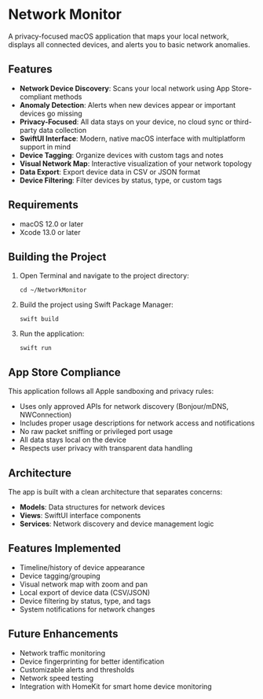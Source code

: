 # Network Monitor

A privacy-focused macOS application that maps your local network, displays all connected devices, and alerts you to basic network anomalies.

## Features

- **Network Device Discovery**: Scans your local network using App Store-compliant methods
- **Anomaly Detection**: Alerts when new devices appear or important devices go missing
- **Privacy-Focused**: All data stays on your device, no cloud sync or third-party data collection
- **SwiftUI Interface**: Modern, native macOS interface with multiplatform support in mind
- **Device Tagging**: Organize devices with custom tags and notes
- **Visual Network Map**: Interactive visualization of your network topology
- **Data Export**: Export device data in CSV or JSON format
- **Device Filtering**: Filter devices by status, type, or custom tags

## Requirements

- macOS 12.0 or later
- Xcode 13.0 or later

## Building the Project

1. Open Terminal and navigate to the project directory:
   ```
   cd ~/NetworkMonitor
   ```

2. Build the project using Swift Package Manager:
   ```
   swift build
   ```

3. Run the application:
   ```
   swift run
   ```

## App Store Compliance

This application follows all Apple sandboxing and privacy rules:
- Uses only approved APIs for network discovery (Bonjour/mDNS, NWConnection)
- Includes proper usage descriptions for network access and notifications
- No raw packet sniffing or privileged port usage
- All data stays local on the device
- Respects user privacy with transparent data handling

## Architecture

The app is built with a clean architecture that separates concerns:
- **Models**: Data structures for network devices
- **Views**: SwiftUI interface components
- **Services**: Network discovery and device management logic

## Features Implemented

- Timeline/history of device appearance
- Device tagging/grouping
- Visual network map with zoom and pan
- Local export of device data (CSV/JSON)
- Device filtering by status, type, and tags
- System notifications for network changes

## Future Enhancements

- Network traffic monitoring
- Device fingerprinting for better identification
- Customizable alerts and thresholds
- Network speed testing
- Integration with HomeKit for smart home device monitoring
